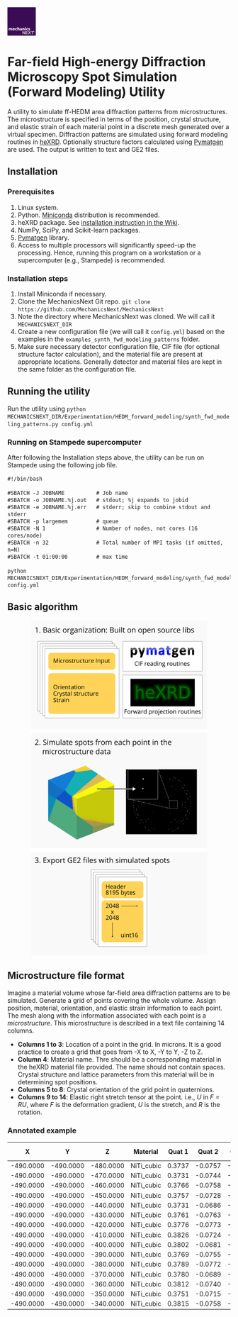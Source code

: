 <img src="https://github.com/MechanicsNext/MechanicsNext/blob/master/MeshnicsNext_Assets/mechanics_next_wordmark.png" width=64px>

# Far-field High-energy Diffraction Microscopy Spot Simulation (Forward Modeling) Utility

A utility to simulate ff-HEDM area diffraction patterns from microstructures. The microstructure is specified in terms of
the position, crystal structure, and elastic strain of each material point in a discrete mesh generated over a virtual 
specimen. Diffraction patterns are simulated using forward modeling routines in [heXRD](https://github.com/praxes/hexrd).
Optionally structure factors calculated using [Pymatgen](http://pymatgen.org/) are used. The output is written to text
and GE2 files.

## Installation
### Prerequisites
1. Linux system.
2. Python. [Miniconda](https://conda.io/miniconda.html) distribution is recommended.
3. heXRD package. See [installation instruction in the Wiki](https://github.com/MechanicsNext/MechanicsNext/wiki/heXRD-on-Stampede).
4. NumPy, SciPy, and Scikit-learn packages.
5. [Pymatgen](http://pymatgen.org/#conda-install-recommended) library.
6. Access to multiple processors will significantly speed-up the processing. Hence,
running this program on a workstation or a supercomputer (e.g., Stampede) is recommended.

### Installation steps
1. Install Miniconda if necessary.
2. Clone the MechanicsNext Git repo. `git clone https://github.com/MechanicsNext/MechanicsNext`
3. Note the directory where MechanicsNext was cloned. We will call it `MECHANICSNEXT_DIR`
4. Create a new configuration file (we will call it `config.yml`) based on the examples in the `examples_synth_fwd_modeling_patterns` folder.
5. Make sure necessary detector configuration file, CIF file (for optional structure factor calculation), and the material file are present at appropriate locations. Generally
detector and material files are kept in the same folder as the configuration file.

## Running the utility
Run the utility using `python MECHANICSNEXT_DIR/Experimentation/HEDM_forward_modeling/synth_fwd_modeling_patterns.py config.yml`

### Running on Stampede supercomputer
After following the Installation steps above, the utility can be run on Stampede using the following job file.

```
#!/bin/bash

#SBATCH -J JOBNAME          # Job name
#SBATCH -o JOBNAME.%j.out   # stdout; %j expands to jobid
#SBATCH -e JOBNAME.%j.err   # stderr; skip to combine stdout and stderr
#SBATCH -p largemem         # queue
#SBATCH -N 1                # Number of nodes, not cores (16 cores/node)
#SBATCH -n 32               # Total number of MPI tasks (if omitted, n=N)
#SBATCH -t 01:00:00         # max time

python MECHANICSNEXT_DIR/Experimentation/HEDM_forward_modeling/synth_fwd_modeling_patterns.py config.yml
```

## Basic algorithm

<p align="center">
  <img src="https://github.com/MechanicsNext/MechanicsNext/blob/master/MeshnicsNext_Assets/Experimentation_HEDM_forward_modeling_algorithm.png" width=400px>
</p>


## Microstructure file format
Imagine a material volume whose far-field area diffraction patterns are to be simulated. Generate a grid of points covering the whole volume. Assign position, material, orientation, and elastic strain information to each point. The mesh along with the information associated with each point is a *microstructure*. This microstructure is described in a text file containing 14 columns.

* **Columns 1 to 3**: Location of a point in the grid. In microns. It is a good practice to create a grid that goes from -X to X, -Y to Y, -Z to Z.
* **Column 4**: Material name. Thre should be a corresponding material in the heXRD material file provided. The name should not contain spaces. Crystal structure and lattice parameters from this material will be in determining spot positions.
* **Columns 5 to 8**: Crystal orientation of the grid point in quaternions.
* **Columns 9 to 14**: Elastic right stretch tensor at the point. i.e., *U* in *F = RU*, where *F* is the deformation gradient, *U* is the stretch, and *R* is the rotation.

### Annotated example

| X         | Y         | Z         | Material   | Quat 1 | Quat 2  | Quat 3  | Quat 4 | Stretch 11 | Stretch 22 | Stretch 33 | Stretch 12 | Stretch 13 | Stretch 23 |
|-----------|-----------|-----------|------------|--------|---------|---------|--------|--------|--------|--------|--------|--------|--------|
| -490.0000 | -490.0000 | -480.0000 | NiTi_cubic | 0.3737 | -0.0757 | -0.0639 | 0.9234 | 1.0097 | 1.0080 | 1.0101 | 0.0087 | 0.0024 | 0.0077 |
| -490.0000 | -490.0000 | -470.0000 | NiTi_cubic | 0.3731 | -0.0744 | -0.0636 | 0.9279 | 1.0084 | 1.0035 | 1.0101 | 0.0070 | 0.0035 | 0.0064 |
| -490.0000 | -490.0000 | -460.0000 | NiTi_cubic | 0.3766 | -0.0758 | -0.0620 | 0.9273 | 1.0095 | 1.0049 | 1.0089 | 0.0081 | 0.0016 | 0.0055 |
| -490.0000 | -490.0000 | -450.0000 | NiTi_cubic | 0.3757 | -0.0728 | -0.0628 | 0.9258 | 1.0078 | 1.0054 | 1.0120 | 0.0098 | 0.0049 | 0.0083 |
| -490.0000 | -490.0000 | -440.0000 | NiTi_cubic | 0.3731 | -0.0686 | -0.0665 | 0.9256 | 1.0070 | 1.0039 | 1.0090 | 0.0090 | 0.0049 | 0.0083 |
| -490.0000 | -490.0000 | -430.0000 | NiTi_cubic | 0.3761 | -0.0763 | -0.0682 | 0.9244 | 1.0076 | 1.0051 | 1.0098 | 0.0081 | 0.0038 | 0.0088 |
| -490.0000 | -490.0000 | -420.0000 | NiTi_cubic | 0.3776 | -0.0773 | -0.0661 | 0.9288 | 1.0083 | 1.0060 | 1.0084 | 0.0069 | 0.0026 | 0.0046 |
| -490.0000 | -490.0000 | -410.0000 | NiTi_cubic | 0.3826 | -0.0724 | -0.0701 | 0.9238 | 1.0063 | 1.0068 | 1.0094 | 0.0082 | 0.0017 | 0.0065 |
| -490.0000 | -490.0000 | -400.0000 | NiTi_cubic | 0.3802 | -0.0681 | -0.0641 | 0.9252 | 1.0085 | 1.0074 | 1.0118 | 0.0105 | 0.0055 | 0.0085 |
| -490.0000 | -490.0000 | -390.0000 | NiTi_cubic | 0.3769 | -0.0755 | -0.0679 | 0.9250 | 1.0085 | 1.0062 | 1.0108 | 0.0069 | 0.0025 | 0.0090 |
| -490.0000 | -490.0000 | -380.0000 | NiTi_cubic | 0.3789 | -0.0772 | -0.0687 | 0.9233 | 1.0069 | 1.0036 | 1.0113 | 0.0095 | 0.0016 | 0.0045 |
| -490.0000 | -490.0000 | -370.0000 | NiTi_cubic | 0.3780 | -0.0689 | -0.0616 | 0.9312 | 1.0095 | 1.0064 | 1.0088 | 0.0066 | 0.0032 | 0.0047 |
| -490.0000 | -490.0000 | -360.0000 | NiTi_cubic | 0.3812 | -0.0740 | -0.0647 | 0.9292 | 1.0071 | 1.0043 | 1.0072 | 0.0084 | 0.0019 | 0.0083 |
| -490.0000 | -490.0000 | -350.0000 | NiTi_cubic | 0.3751 | -0.0715 | -0.0667 | 0.9233 | 1.0055 | 1.0051 | 1.0082 | 0.0103 | 0.0044 | 0.0046 |
| -490.0000 | -490.0000 | -340.0000 | NiTi_cubic | 0.3815 | -0.0758 | -0.0678 | 0.9312 | 1.0065 | 1.0069 | 1.0091 | 0.0084 | 0.0056 | 0.0055 |
